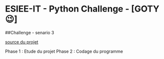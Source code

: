 # ESIEE-IT - Python Challenge - [GOTY 😉]

##Challenge - senario 3

[source du projet](http://univcergy.phpnet.org/scenario3/)

Phase 1 : Etude du projet
Phase 2 : Codage du programme

